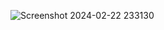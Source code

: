 ![Screenshot 2024-02-22 233130](https://github.com/rahukalsh/Python-/assets/156534244/6f8eaf06-ef1b-487c-ac9f-1525030b506c)
